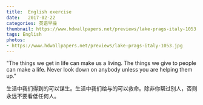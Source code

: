 ```yaml
---
title:  English exercise
date:   2017-02-22
categories: 英语早操
thumbnail: https://www.hdwallpapers.net/previews/lake-prags-italy-1053.jpg
tags: English
photos:
- https://www.hdwallpapers.net/previews/lake-prags-italy-1053.jpg
---
```


"The things we get in life can make us a living. The things we give to people can make a life. Never look down on anybody unless you are helping them up."
<p>生活中我们得到的可以谋生。生活中我们给与的可以救命。除非你帮过别人，否则永远不要看低任何人。</p>
